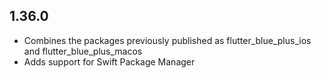 ## 1.36.0
* Combines the packages previously published as flutter_blue_plus_ios and flutter_blue_plus_macos
* Adds support for Swift Package Manager
